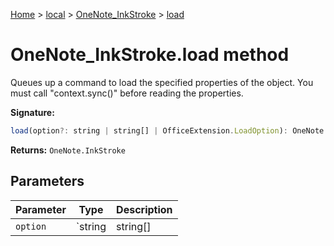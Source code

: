 [Home](./index) &gt; [local](local.md) &gt; [OneNote\_InkStroke](local.onenote_inkstroke.md) &gt; [load](local.onenote_inkstroke.load.md)

# OneNote\_InkStroke.load method

Queues up a command to load the specified properties of the object. You must call "context.sync()" before reading the properties.

**Signature:**
```javascript
load(option?: string | string[] | OfficeExtension.LoadOption): OneNote.InkStroke;
```
**Returns:** `OneNote.InkStroke`

## Parameters

|  Parameter | Type | Description |
|  --- | --- | --- |
|  `option` | `string | string[] | OfficeExtension.LoadOption` |  |

